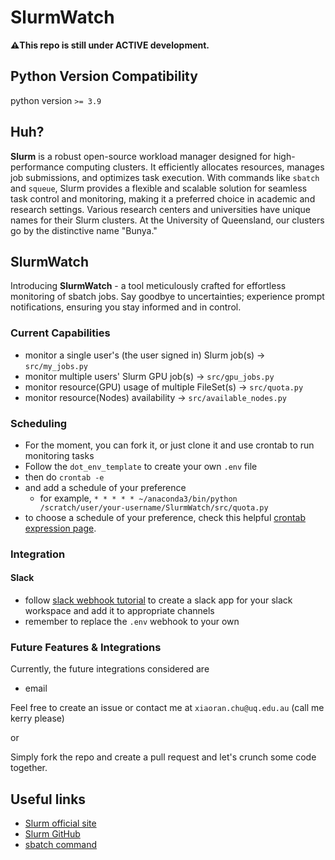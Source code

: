 # SlurmWatch

**⚠️This repo is still under ACTIVE development.**

## Python Version Compatibility
python version `>= 3.9`

## Huh?
**Slurm** is a robust open-source workload manager designed for high-performance computing clusters. It efficiently allocates resources, manages job submissions, and optimizes task execution. With commands like `sbatch` and `squeue`, Slurm provides a flexible and scalable solution for seamless task control and monitoring, making it a preferred choice in academic and research settings. Various research centers and universities have unique names for their Slurm clusters. At the University of Queensland, our clusters go by the distinctive name "Bunya."

## SlurmWatch

Introducing **SlurmWatch** - a tool meticulously crafted for effortless monitoring of sbatch jobs. Say goodbye to uncertainties; experience prompt notifications, ensuring you stay informed and in control.

### Current Capabilities

- monitor a single user's (the user signed in) Slurm job(s) -> `src/my_jobs.py`
- monitor multiple users' Slurm GPU job(s) -> `src/gpu_jobs.py`
- monitor resource(GPU) usage of multiple FileSet(s)  -> `src/quota.py`
- monitor resource(Nodes) availability -> `src/available_nodes.py`

### Scheduling

- For the moment, you can fork it, or just clone it and use crontab to run monitoring tasks
- Follow the `dot_env_template` to create your own `.env` file
- then do `crontab -e`
- and add a schedule of your preference
  - for example, `* * * * * ~/anaconda3/bin/python /scratch/user/your-username/SlurmWatch/src/quota.py`
- to choose a schedule of your preference, check this helpful [crontab expression page](https://www.atatus.com/tools/cron).

### Integration

#### Slack

- follow [slack webhook tutorial](https://api.slack.com/messaging/webhooks) to create a slack app for your slack workspace and add it to appropriate channels
- remember to replace the `.env` webhook to your own

### Future Features & Integrations

Currently, the future integrations considered are
- email

Feel free to create an issue or contact me at `xiaoran.chu@uq.edu.au` (call me kerry please)

or

Simply fork the repo and create a pull request and let's crunch some code together.

## Useful links

- [Slurm official site](https://slurm.schedmd.com/)
- [Slurm GitHub](https://github.com/SchedMD/slurm)
- [sbatch command](https://slurm.schedmd.com/sbatch.html)
